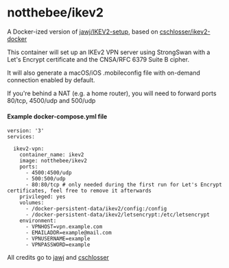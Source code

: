 # notthebee/ikev2
A Docker-ized version of [jawj/IKEV2-setup](https://github.com/jawj/IKEv2-setup), based on [cschlosser/ikev2-docker](https://github.com/cschlosser/ikev2-docker)

This container will set up an IKEv2 VPN server using StrongSwan with a Let's Encrypt certificate and the CNSA/RFC 6379 Suite B cipher.

It will also generate a macOS/iOS .mobileconfig file with on-demand connection enabled by default.

If you're behind a NAT (e.g. a home router), you will need to forward ports 80/tcp, 4500/udp and 500/udp

#### Example docker-compose.yml file
```
version: '3'
services:

  ikev2-vpn:
    container_name: ikev2
    image: notthebee/ikev2
    ports:
      - 4500:4500/udp
      - 500:500/udp
      - 80:80/tcp # only needed during the first run for Let's Encrypt certificates, feel free to remove it afterwards
    privileged: yes
    volumes:
      - /docker-persistent-data/ikev2/config:/config
      - /docker-persistent-data/ikev2/letsencrypt:/etc/letsencrypt
    environment:
      - VPNHOST=vpn.example.com
      - EMAILADDR=example@mail.com
      - VPNUSERNAME=example
      - VPNPASSWORD=example
```

All credits go to [jawj](https://github.com/jawj) and [cschlosser](https://github.com/cschlosser)

